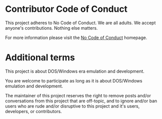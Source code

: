 # Contributor Code of Conduct

This project adheres to No Code of Conduct.  We are all adults.  We accept anyone's contributions.  Nothing else matters.

For more information please visit the [No Code of Conduct](https://github.com/domgetter/NCoC) homepage.

# Additional terms

This project is about DOS/Windows era emulation and development.

You are welcome to participate as long as it is about DOS/Windows emulation and development.

The maintainer of this project reserves the right to remove posts and/or conversations from this project that are off-topic, and to ignore and/or ban users who are rude and/or disruptive to this project and it's users, developers, or contributors.

